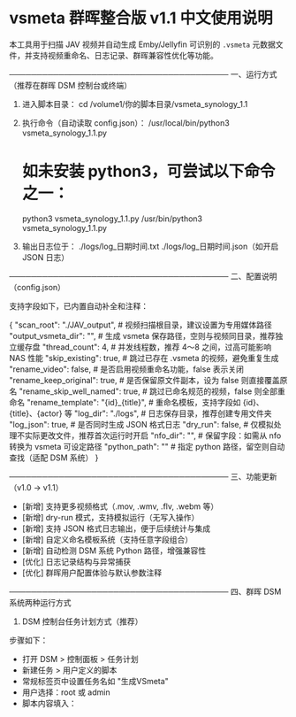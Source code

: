 # vsmeta 群晖整合版 v1.1 中文使用说明

本工具用于扫描 JAV 视频并自动生成 Emby/Jellyfin 可识别的 `.vsmeta` 元数据文件，并支持视频重命名、日志记录、群晖兼容性优化等功能。

────────────────────────────────────────
一、运行方式（推荐在群晖 DSM 控制台或终端）

1. 进入脚本目录：
   cd /volume1/你的脚本目录/vsmeta_synology_1.1

2. 执行命令（自动读取 config.json）：
   /usr/local/bin/python3 vsmeta_synology_1.1.py

   # 如未安装 python3，可尝试以下命令之一：
   python3 vsmeta_synology_1.1.py
   /usr/bin/python3 vsmeta_synology_1.1.py

3. 输出日志位于：
   ./logs/log_日期时间.txt
   ./logs/log_日期时间.json（如开启 JSON 日志）

────────────────────────────────────────
二、配置说明（config.json）

支持字段如下，已内置自动补全和注释：

{
  "scan_root": "./JAV_output",                # 视频扫描根目录，建议设置为专用媒体路径
  "output_vsmeta_dir": "",                    # 生成 vsmeta 保存路径，空则与视频同目录，推荐独立缓存盘
  "thread_count": 4,                          # 并发线程数，推荐 4～8 之间，过高可能影响 NAS 性能
  "skip_existing": true,                      # 跳过已存在 .vsmeta 的视频，避免重复生成
  "rename_video": false,                      # 是否启用视频重命名功能，false 表示关闭
  "rename_keep_original": true,               # 是否保留原文件副本，设为 false 则直接覆盖原名
  "rename_skip_well_named": true,             # 跳过已命名规范的视频，false 则全部重命名
  "rename_template": "{id}_{title}",          # 重命名模板，支持字段如 {id}、{title}、{actor} 等
  "log_dir": "./logs",                        # 日志保存目录，推荐创建专用文件夹
  "log_json": true,                           # 是否同时生成 JSON 格式日志
  "dry_run": false,                           # 仅模拟处理不实际更改文件，推荐首次运行时开启
  "nfo_dir": "",                              # 保留字段：如需从 nfo 转换为 vsmeta 可设定路径
  "python_path": ""                           # 指定 python 路径，留空则自动查找（适配 DSM 系统）
}

────────────────────────────────────────
三、功能更新（v1.0 → v1.1）

- [新增] 支持更多视频格式（.mov, .wmv, .flv, .webm 等）
- [新增] dry-run 模式，支持模拟运行（无写入操作）
- [新增] 支持 JSON 格式日志输出，便于后续统计与集成
- [新增] 自定义命名模板系统（支持任意字段组合）
- [新增] 自动检测 DSM 系统 Python 路径，增强兼容性
- [优化] 日志记录结构与异常捕获
- [优化] 群晖用户配置体验与默认参数注释

────────────────────────────────────────
四、群晖 DSM 系统两种运行方式

1. DSM 控制台任务计划方式（推荐）

步骤如下：
- 打开 DSM > 控制面板 > 任务计划
- 新建任务 > 用户定义的脚本
- 常规标签页中设置任务名如 "生成VSmeta"
- 用户选择：root 或 admin
- 脚本内容填入：